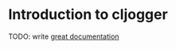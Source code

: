 # Introduction to cljogger

TODO: write [great documentation](http://jacobian.org/writing/great-documentation/what-to-write/)
